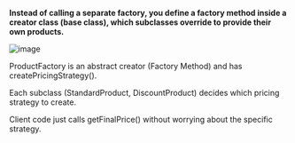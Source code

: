 **Instead of calling a separate factory, you define a factory method inside a creator class (base class), which subclasses override to provide their own products.**

![image](https://github.com/user-attachments/assets/dcae81a2-e43b-4eb3-a89a-983387db6a38)

ProductFactory is an abstract creator (Factory Method) and has createPricingStrategy().

Each subclass (StandardProduct, DiscountProduct) decides which pricing strategy to create.

Client code just calls getFinalPrice() without worrying about the specific strategy.
